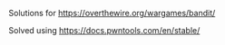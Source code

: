 Solutions for https://overthewire.org/wargames/bandit/

Solved using https://docs.pwntools.com/en/stable/

